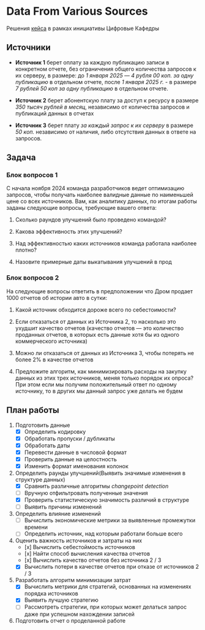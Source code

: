 # Data From Various Sources

Решения [кейса](https://imctech.ru/problems/331) в рамках инициативы Цифровые Кафедры

## Источники

- **Источник 1** берет оплату за каждую публикацию записи в конкретном отчете, без ограничения общего количества запросов к их серверу, в размере: до *1 января 2025* — *4 рубля  00 коп. за одну публикацию* в отдельном отчете, после *1 января 2025 г.* - в размере *7 рублей 50 коп за одну публикацию* в отдельном отчете.

- **Источник 2** берет абонентскую плату за доступ к ресурсу в размере *350 тысяч рублей в месяц*, независимо от количества запросов и публикаций данных в отчетах

- **Источник 3** берет плату *за каждый запрос к их серверу* в размере *50 коп.* независимо от наличия, либо отсутствия данных в ответе на запросов.

## Задача

### Блок вопросов 1

С начала ноября 2024 команда разработчиков ведет оптимизацию запросов, чтобы получать наиболее валидные данные по наименьшей цене со всех источников. Вам, как аналитику данных, по итогам работы заданы следующие вопросы, требующие вашего ответа:

1. Сколько раундов улучшений было проведено командой?

2. Какова эффективность этих улучшений?

3. Над эффективностью каких источников команда работала наиболее плотно?

4. Назовите примерные даты выкатывания улучшений в прод

### Блок вопросов 2

На следующие вопросы ответить в предположении что Дром продает 1000 отчетов об истории авто в сутки:

1. Какой источник обходится дороже всего по себестоимости?

2. Если отказаться от данных из Источника 2, то насколько это ухудшит качество отчетов (качество отчетов — это количество проданных отчетов, в которых есть данные хотя бы из одного коммерческого источника)

3. Можно ли отказаться от данных из Источника 3, чтобы потерять не более 2% в качестве отчетов

4. Предложите алгоритм, как минимизировать расходы на закупку данных из этих трех источников, меняя только порядок их опроса? При этом если мы получим положительный ответ по одному источнику, то в других мы данный запрос уже делать не будем

## План работы

1. Подготовить данные
    - [x] Определить кодировку
    - [x] Обработать пропуски / дубликаты
    - [x] Обработать даты
    - [x] Перевести данные в числовой формат
    - [x] Проверить данные на целостность
    - [x] Изменить формат именования колонок

2. Определить раунды улучшений(Выявить значимые изменения в структуре данных)
   - [x] Сравнить различные алгоритмы *changepoint detection*
   - [ ] Вручную отфильтровать полученные значения
   - [x] Проверить статистическую значимость различий в структуре
   - [ ] Выявить причины изменений

3. Определить влияние изменений
    - [ ] Вычислить экономические метрики за выявленные промежутки времени
    - [ ] Определить источник, над которым работали больше всего

4. Оценить важность источников и затраты на них
    - [х] Вычислить себестоймость источников
    - [х] Найти способ вычисления качества отчетов
    - [х] Вычислить качество отчетов без источника 2 / 3
    - [x] Вычислить потери в качестве отчетов при отказе от источников 2 / 3

5. Разработать алгоритм минимизации затрат
    - [x] Вычислить метрики для стратегий, основанных на изменениях порядка источников
    - [x] Выявить лучшую стратегию
    - [ ] Рассмотреть стратегии, при которых может делаться запрос даже при успешном нахождении записей

6. Подготовить отчет о проделанной работе
